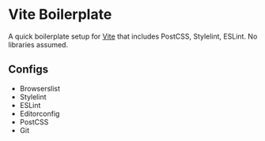 # Vite Boilerplate

A quick boilerplate setup for [Vite](https://vitejs.dev/) that includes PostCSS, Stylelint, ESLint. No libraries assumed.

## Configs
- Browserslist
- Stylelint
- ESLint
- Editorconfig
- PostCSS
- Git
